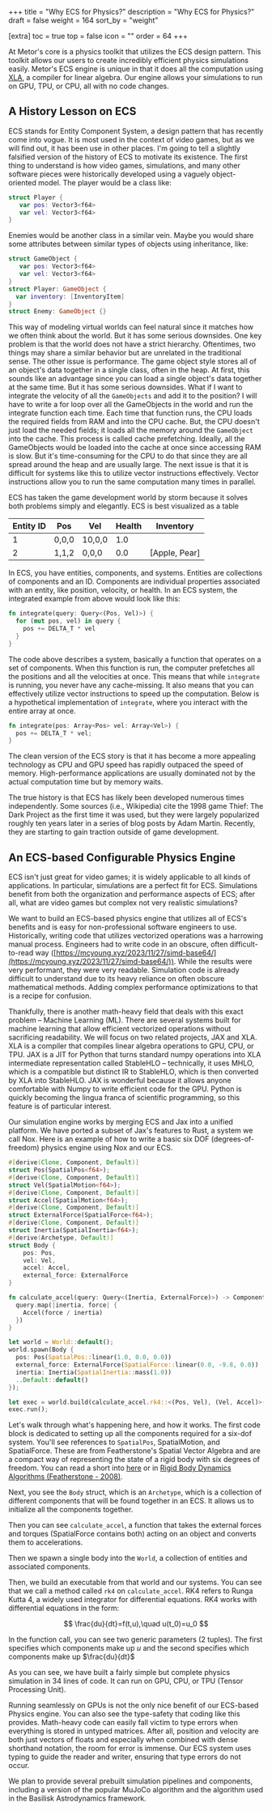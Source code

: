 +++
title = "Why ECS for Physics?"
description = "Why ECS for Physics?"
draft = false
weight = 164
sort_by = "weight"

[extra]
toc = true
top = false
icon = ""
order = 64
+++

At Metor's core is a physics toolkit that utilizes the ECS design pattern.
This toolkit allows our users to create incredibly efficient physics simulations easily.
Metor's ECS engine is unique in that it does all the computation using [XLA](https://openxla.org/xla), a compiler for linear algebra.
Our engine allows your simulations to run on GPU, TPU, or CPU, all with no code changes.

## A History Lesson on ECS


ECS stands for Entity Component System, a design pattern that has recently come into vogue. It is most used in the context of video games, but as we will find out, it has been use in other places. I'm going to tell a slightly falsified version of the history of ECS to motivate its existence. The first thing to understand is how video games, simulations, and many other software pieces were historically developed using a vaguely object-oriented model. The player would be a class like:

```swift
struct Player {
   var pos: Vector3<f64>
   var vel: Vector3<f64>
}
```


Enemies would be another class in a similar vein. Maybe you would share some attributes between similar types of objects using inheritance, like:

```swift
struct GameObject {
   var pos: Vector3<f64>
   var vel: Vector3<f64>
}
struct Player: GameObject {
  var inventory: [InventoryItem]
}
struct Enemy: GameObject {}
```


This way of modeling virtual worlds can feel natural since it matches how we often think about the world. But it has some serious downsides. One key problem is that the world does not have a strict hierarchy. Oftentimes, two things may share a similar behavior but are unrelated in the traditional sense. The other issue is performance. The game object style stores all of an object's data together in a single class, often in the heap. At first, this sounds like an advantage since you can load a single object's data together at the same time. But it has some serious downsides. What if I want to integrate the velocity of all the `GameObjects` and add it to the position? I will have to write a for loop over all the GameObjects in the world and run the integrate function each time. Each time that function runs, the CPU loads the required fields from RAM and into the CPU cache. But, the CPU doesn't just load the needed fields; it loads all the memory around the `GameObject` into the cache. This process is called cache prefetching. Ideally, all the GameObjects would be loaded into the cache at once since accessing RAM is slow. But it's time-consuming for the CPU to do that since they are all spread around the heap and are usually large. The next issue is that it is difficult for systems like this to utilize vector instructions effectively. Vector instructions allow you to run the same computation many times in parallel.

ECS has taken the game development world by storm because it solves both problems simply and elegantly. ECS is best visualized as a table

| Entity ID | Pos   | Vel    | Health | Inventory     |
| --------- | ----- | ------ | ------ | ------------- |
| 1         | 0,0,0 | 10,0,0 | 1.0    |               |
| 2         | 1,1,2 | 0,0,0  | 0.0    | [Apple, Pear] |


In ECS, you have entities, components, and systems. Entities are collections of components and an ID. Components are individual properties associated with an entity, like position, velocity, or health. In an ECS system, the integrated example from above would look like this:

```rust
fn integrate(query: Query<(Pos, Vel)>) {
  for (mut pos, vel) in query {
    pos += DELTA_T * vel
  }
}
```


The code above describes a system, basically a function that operates on a set of components. When this function is run, the computer prefetches all the positions and all the velocities at once. This means that while `integrate` is running, you never have any cache-missing. It also means that you can effectively utilize vector instructions to speed up the computation. Below is a hypothetical implementation of `integrate`, where you interact with the entire array at once.

```rust
fn integrate(pos: Array<Pos> vel: Array<Vel>) {
  pos += DELTA_T * vel;
}
```

The clean version of the ECS story is that it has become a more appealing technology as CPU and GPU speed has rapidly outpaced the speed of memory. High-performance applications are usually dominated not by the actual computation time but by memory waits.

The true history is that ECS has likely been developed numerous times independently. Some sources (i.e., Wikipedia) cite the 1998 game Thief: The Dark Project as the first time it was used, but they were largely popularized roughly ten years later in a series of blog posts by Adam Martin. Recently, they are starting to gain traction outside of game development.

## An ECS-based Configurable Physics Engine


ECS isn't just great for video games; it is widely applicable to all kinds of applications. In particular, simulations are a perfect fit for ECS. Simulations benefit from both the organization and performance aspects of ECS; after all, what are video games but complex not very realistic simulations?

We want to build an ECS-based physics engine that utilizes all of ECS's benefits and is easy for non-professional software engineers to use. Historically, writing code that utilizes vectorized operations was a harrowing manual process. Engineers had to write code in an obscure, often difficult-to-read way ([https://mcyoung.xyz/2023/11/27/simd-base64/](https://mcyoung.xyz/2023/11/27/simd-base64/)). While the results were very performant, they were very readable. Simulation code is already difficult to understand due to its heavy reliance on often obscure mathematical methods. Adding complex performance optimizations to that is a recipe for confusion.

Thankfully, there is another math-heavy field that deals with this exact problem – Machine Learning (ML). There are several systems built for machine learning that allow efficient vectorized operations without sacrificing readability. We will focus on two related projects, JAX and XLA. XLA is a compiler that compiles linear algebra operations to GPU, CPU, or TPU. JAX is a JIT for Python that turns standard numpy operations into XLA intermediate representation called StableHLO – technically, it uses MHLO, which is a compatible but distinct IR to StableHLO, which is then converted by XLA into StableHLO. JAX is wonderful because it allows anyone comfortable with Numpy to write efficient code for the GPU. Python is quickly becoming the lingua franca of scientific programming, so this feature is of particular interest.

Our simulation engine works by merging ECS and Jax into a unified platform. We have ported a subset of Jax's features to Rust, a system we call Nox. Here is an example of how to write a basic six DOF (degrees-of-freedom) physics engine using Nox and our ECS.

```rust
#[derive(Clone, Component, Default)]
struct Pos(SpatialPos<f64>);
#[derive(Clone, Component, Default)]
struct Vel(SpatialMotion<f64>);
#[derive(Clone, Component, Default)]
struct Accel(SpatialMotion<f64>);
#[derive(Clone, Component, Default)]
struct ExternalForce(SpatialForce<f64>);
#[derive(Clone, Component, Default)]
struct Inertia(SpatialInertia<f64>);
#[derive(Archetype, Default)]
struct Body {
    pos: Pos,
    vel: Vel,
    accel: Accel,
    external_force: ExternalForce
}

fn calculate_accel(query: Query<(Inertia, ExternalForce)>) -> ComponentArray<Accel> {
  query.map(|inertia, force| {
    Accel(force / inertia)
  })
}

let world = World::default();
world.spawn(Body {
  pos: Pos(SpatialPos::linear(1.0, 0.0, 0.0))
  external_force: ExternalForce(SpatialForce::linear(0.0, -9.8, 0.0))
  inertia: Inertia(SpatialInertia::mass(1.0))
  ..Default::default()
});

let exec = world.build(calculate_accel.rk4::<(Pos, Vel), (Vel, Accel)>());
exec.run();
```


Let's walk through what's happening here, and how it works.
The first code block is dedicated to setting up all the components required for a six-dof system.
You'll see references to `SpatialPos`, SpatialMotion, and SpatialForce.
These are from Featherstone's Spatial Vector Algebra and are a compact way of representing the state of a rigid body with six degrees of freedom.
You can read a short into [here](https://homes.cs.washington.edu/~todorov/courses/amath533/FeatherstoneSlides.pdf) or in [Rigid Body Dynamics Algorithms (Featherstone - 2008)](https://link.springer.com/book/10.1007/978-1-4899-7560-7).

Next, you see the `Body` struct, which is an `Archetype`, which is a collection of different components that will be found together in an ECS. It allows us to initialize all the components together.

Then you can see `calculate_accel`, a function that takes the external forces and torques (SpatialForce contains both) acting on an object and converts them to accelerations.

Then we spawn a single body into the `World`, a collection of entities and associated components.

Then, we build an executable from that world and our systems. You can see that we call a method called `rk4` on `calculate_accel`. RK4 refers to Runga Kutta 4, a widely used integrator for differential equations. RK4 works with differential equations in the form:

$$
\frac{du}{dt}=f(t,u),\quad u(t_0)=u_0
$$

 In the function call, you can see two generic parameters (2 tuples). The first specifies which components make up $u$ and the second specifies which components make up $\frac{du}{dt}$

As you can see, we have built a fairly simple but complete physics simulation in 34 lines of code. It can run on GPU, CPU, or TPU (Tensor Processing Unit).

Running seamlessly on GPUs is not the only nice benefit of our ECS-based Physics engine. You can also see the type-safety that coding like this provides. Math-heavy code can easily fall victim to type errors when everything is stored in untyped matrices. After all, position and velocity are both just vectors of floats and especially when combined with dense shorthand notation, the room for error is immense. Our ECS system uses typing to guide the reader and writer, ensuring that type errors do not occur.

We plan to provide several prebuilt simulation pipelines and components, including a version of the popular MuJoCo algorithm and the algorithm used in the Basilisk Astrodynamics framework.
